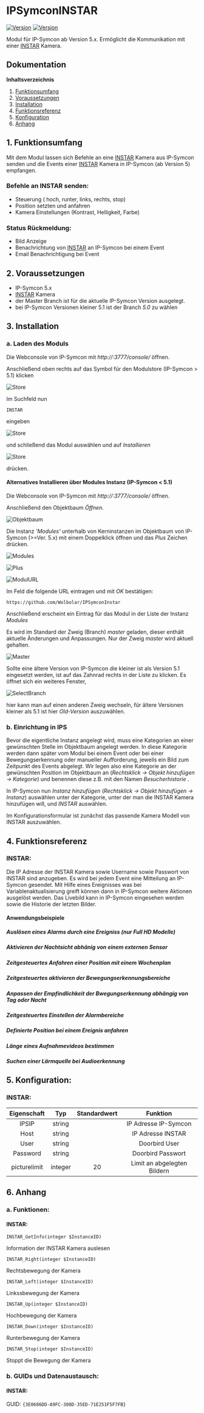 # IPSymconINSTAR
[![Version](https://img.shields.io/badge/Symcon-PHPModul-red.svg)](https://www.symcon.de/service/dokumentation/entwicklerbereich/sdk-tools/sdk-php/)
[![Version](https://img.shields.io/badge/Symcon%20Version-5.0%20%3E-green.svg)](https://www.symcon.de/forum/threads/38222-IP-Symcon-5-0-verf%C3%BCgbar)


Modul für IP-Symcon ab Version 5.x. Ermöglicht die Kommunikation mit einer [INSTAR](https://www.instar.de/ "INSTAR") Kamera.

## Dokumentation

**Inhaltsverzeichnis**

1. [Funktionsumfang](#1-funktionsumfang)  
2. [Voraussetzungen](#2-voraussetzungen)  
3. [Installation](#3-installation)  
4. [Funktionsreferenz](#4-funktionsreferenz)
5. [Konfiguration](#5-konfiguration)  
6. [Anhang](#6-anhang)  

## 1. Funktionsumfang

Mit dem Modul lassen sich Befehle an eine [INSTAR](https://www.instar.de/ "INSTAR") Kamera aus IP-Symcon senden und die Events einer [INSTAR](https://www.instar.de/ "INSTAR") Kamera in IP-Symcon (ab Version 5) empfangen. 

### Befehle an INSTAR senden:  

 - Steuerung ( hoch, runter, links, rechts, stop) 
 - Position setzten und anfahren
 - Kamera Einstellungen (Kontrast, Helligkeit, Farbe)

### Status Rückmeldung:  

 - Bild Anzeige
 - Benachrichtung von [INSTAR](https://www.instar.de/ "INSTAR") an IP-Symcon bei einem Event
 - Email Benachrichtigung bei Event	
  

## 2. Voraussetzungen

 - IP-Symcon 5.x
 - [INSTAR](https://www.instar.de/ "INSTAR") Kamera
 - der Master Branch ist für die aktuelle IP-Symcon Version ausgelegt.
 - bei IP-Symcon Versionen kleiner 5.1 ist der Branch _5.0_ zu wählen

## 3. Installation

### a. Laden des Moduls

Die Webconsole von IP-Symcon mit _http://<IP-Symcon IP>:3777/console/_ öffnen. 


Anschließend oben rechts auf das Symbol für den Modulstore (IP-Symcon > 5.1) klicken

![Store](img/store_icon.png?raw=true "open store")

Im Suchfeld nun

```
INSTAR
```  

eingeben

![Store](img/module_store_search.png?raw=true "module search")

und schließend das Modul auswählen und auf _Installieren_

![Store](img/install.png?raw=true "install")

drücken.


#### Alternatives Installieren über Modules Instanz (IP-Symcon < 5.1)

Die Webconsole von IP-Symcon mit _http://<IP-Symcon IP>:3777/console/_ öffnen. 

Anschließend den Objektbaum _Öffnen_.

![Objektbaum](img/objektbaum.png?raw=true "Objektbaum")	

Die Instanz _'Modules'_ unterhalb von Kerninstanzen im Objektbaum von IP-Symcon (>=Ver. 5.x) mit einem Doppelklick öffnen und das  _Plus_ Zeichen drücken.

![Modules](img/Modules.png?raw=true "Modules")	

![Plus](img/plus.png?raw=true "Plus")	

![ModulURL](img/add_module.png?raw=true "Add Module")
 
Im Feld die folgende URL eintragen und mit _OK_ bestätigen:

```
https://github.com/Wolbolar/IPSymconInstar
```  
	        
Anschließend erscheint ein Eintrag für das Modul in der Liste der Instanz _Modules_    

Es wird im Standard der Zweig (Branch) _master_ geladen, dieser enthält aktuelle Änderungen und Anpassungen.
Nur der Zweig _master_ wird aktuell gehalten.

![Master](img/master.png?raw=true "master") 

Sollte eine ältere Version von IP-Symcon die kleiner ist als Version 5.1 eingesetzt werden, ist auf das Zahnrad rechts in der Liste zu klicken.
Es öffnet sich ein weiteres Fenster,

![SelectBranch](img/select_branch.png?raw=true "select branch") 

hier kann man auf einen anderen Zweig wechseln, für ältere Versionen kleiner als 5.1 ist hier
_Old-Version_ auszuwählen. 

### b. Einrichtung in IPS


Bevor die eigentliche Instanz angelegt wird, muss eine Kategorien an einer gewünschten Stelle im Objektbaum angelegt werden.
In diese Kategorie werden dann später vom Modul bei einem Event oder bei einer Bewegungserkennung oder manueller Aufforderung,
jeweils ein Bild zum Zeitpunkt des Events abgelegt.
Wir legen also eine Kategorie an der gewünschten Position im Objektbaum an (_Rechtsklick -> Objekt hinzufügen -> Kategorie_) und benennen diese z.B. mit
den Namen _Besucherhistorie_ .
	
In IP-Symcon nun _Instanz hinzufügen_ (_Rechtsklick -> Objekt hinzufügen -> Instanz_) auswählen unter der Kategorie, unter der man die INSTAR Kamera hinzufügen will,
und _INSTAR_ auswählen.
 
Im Konfigurationsformular ist zunächst das passende Kamera Modell von INSTAR auszuwählen.


## 4. Funktionsreferenz

### INSTAR:

Die IP Adresse der INSTAR Kamera sowie Username sowie Passwort von INSTAR sind anzugeben.
Es wird bei jedem Event eine Mitteilung an IP-Symcon gesendet.
Mit Hilfe eines Ereignisses was bei Variablenaktualisierung greift können dann in IP-Symcon weitere Aktionen
ausgelöst werden. Das Livebild kann in IP-Symcon eingesehen werden sowie die Historie der letzten Bilder.

#### Anwendungsbeispiele

##### Auslösen eines Alarms durch eine Ereigniss (nur Full HD Modelle)

##### Aktivieren der Nachtsicht abhänig von einem externen Sensor

##### Zeitgesteuertes Anfahren einer Position mit einem Wochenplan

##### Zeitgesteuertes aktivieren der Bewegungserkennungsbereiche

##### Anpassen der Empfindlichkeit der Bwegungserkennung abhängig von Tag oder Nacht 
	
##### Zeitgesteuertes Einstellen der Alarmbereiche

##### Definierte Position bei einem Ereignis anfahren

##### Länge eines Aufnahmevideos bestimmen

##### Suchen einer Lärmquelle bei Audioerkennung



## 5. Konfiguration:

### INSTAR:

| Eigenschaft | Typ     | Standardwert | Funktion                                  |
| :---------: | :-----: | :----------: | :---------------------------------------: |
| IPSIP       | string  |              | IP Adresse IP-Symcon                      |
| Host        | string  |              | IP Adresse INSTAR                         |
| User        | string  |              | Doorbird User                             |
| Password    | string  |              | Doorbird Passwort                         |
| picturelimit| integer |    20        | Limit an abgelegten Bildern               |






## 6. Anhang

###  a. Funktionen:

#### INSTAR:

`INSTAR_GetInfo(integer $InstanceID)`

Information der INSTAR Kamera auslesen

`INSTAR_Right(integer $InstanceID)`

Rechtsbewegung der Kamera

`INSTAR_Left(integer $InstanceID)`

Linkssbewegung der Kamera

`INSTAR_Up(integer $InstanceID)`

Hochbewegung der Kamera

`INSTAR_Down(integer $InstanceID)`

Runterbewegung der Kamera

`INSTAR_Stop(integer $InstanceID)`

Stoppt die Bewegung der Kamera

   



###  b. GUIDs und Datenaustausch:

#### INSTAR:

GUID: `{3E0686DD-A9FC-308D-35ED-71E251F5F7FB}` 